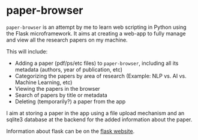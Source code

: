 paper-browser
=============

`paper-browser` is an attempt by me to learn web scripting in Python using the Flask microframework. It aims at creating a web-app to fully manage and view all the research papers on my machine.

This will include:
* Adding a paper (pdf/ps/etc files) to `paper-browser`, including all its metadata (authors, year of publication, etc)
* Categorizing the papers by area of research (Example: NLP vs. AI vs. Machine Learning, etc)
* Viewing the papers in the browser
* Search of papers by title or metadata
* Deleting (temporarily?) a paper from the app

I aim at storing a paper in the app using a file upload mechanism and an sqlite3 database at the backend for the added information about the paper.

Information about flask can be on the [flask website](http://flask.pocoo.org/).
